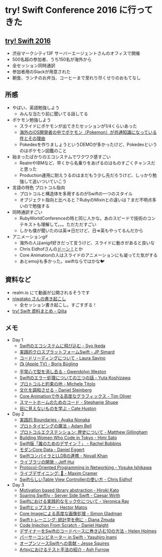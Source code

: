 # try! Swift Conference 2016 に行ってきた

## [try! Swift 2016](http://www.tryswiftconf.com/)

* 渋谷マークシティ13F サーバーエージェントさんのオフィスで開催
* 500名超の参加者、うち150名が海外から
* 全セッション同時通訳
* 参加者用のSlackが用意された
* 朝食、ランチのお弁当、コーヒーまで至れり尽くせりのおもてなし

## 所感

* やばい、英語勉強しよう
    * みんな当たり前に聞いてる話してる
* ポケモン勉強しよう
    * スライドにポケモンが出てきたセッションが1/4くらいあった
    * [海外のiOS開発者の中でポケモン（Pokemon）が共通知識になっている件とその理由](http://togetter.com/li/945400)
    * Pokedexを作りましょうというDEMOが多かったけど、Pokedexというのはポケモン図鑑のこと
* 始まったばかりのエコシステムでワクワク感すごい
    * RealmやIBMなど、早くから名乗りをあげるのはものすごくチャンスだと思った
    * Production運用に耐えうるのはまだもう少し先だろうけど、しっかり勉強して追いついていこう
* 言語の特色 プロトコル指向
    * プロトコルと構造体を多用するのがSwiftの一つのスタイル
    * オブジェクト指向と比べると？RubyのMixinとの違いは？まだ不明点多いので勉強する
* 同時通訳すごい
    * RubyWorldConferenceの時と同じ人かな。あのスピードで技術のコンテキストも理解して。。。ただただすごい
    * しかも僕が聞いたのは英=>日だけど、日=>英もやってるんだから
* アニメーションgif
    * 海外の人はanigif好きだって言うけど、スライドに動きがあると良いな
    * Chris Eidhofさんの[ドーン！](https://gist.github.com/chriseidhof/1475ee26ec46f79bee56)とか
    * Core Animationの人はスライドのアニメーションにも凝ってた気がする
    * あとemojiも多かった。swiftならではかな🐦

## 資料など

* realm.io にて動画が公開されるそうです
* [niwatako さんの書き起こし](http://niwatako.hatenablog.jp/archive/category/try%21%20Swift%202016)
    * 全セッション書き起こし。すごすぎる！
* [try! Swift 資料まとめ - Qiita](http://qiita.com/mishimay/items/895d676eb9940d75e639)

## メモ

* Day 1
    * [Swiftのエコシステムに飛び込む - Syo Ikeda](./day1/day1-01.md)
    * [実践的クロスプラットフォームSwift - JP Simard](./day1/day1-02.md)
    * [コードリーディングについて - Laura Savino](./day1/day1-03.md)
    * [📺 (Apple TV) - Boris Bügling](./day1/day1-04.md)
    * [平常心で型を消し去る - Gwendolyn Weston](./day1/day1-05.md)
    * [Swiftのエラー処理についての三つの話 - Yuta Koshizawa](./day1/day1-06.md)
    * [プロトコルと約束の地 - Michele Titolo](./day1/day1-07.md)
    * [文化を調和させる - Daniel Steinberg](./day1/day1-08.md)
    * [Core Animationで作る高度なグラフィックス - Tim Oliver](./day1/day1-09.md)
    * [スマートホームのためのコード - Stephanie Shupe](./day1/day1-10.md)
    * [目に見えないものを学ぶ - Cate Huston](./day1/day1-11.md)
* Day 2
    * [実践的 Boundaries - Ayaka Nonaka](./day2/day1-01.md)
    * [プロトタイピングの魔法 - Adam Bell](./day2/day1-01.md)
    * [プロトコルエクステンション: 歴史について - Matthew Gillingham](./day2/day1-01.md)
    * [Building Women Who Code in Tokyo - Himi Sato](./day2/day1-01.md)
    * [Swift版「誰のためのデザイン？」 - Rachel Bobbins](./day2/day1-01.md)
    * [モダンCore Data - Daniel Eggert](./day2/day1-01.md)
    * [SwiftコンパイラとLLDBの連携 - Novall Khan](./day2/day1-01.md)
    * [ライブラリの開発 - Jeff Hui](./day2/day1-01.md)
    * [Protocol-Oriented Programming in Networking - Yosuke Ishikawa](./day2/day1-01.md)
    * [ライブデザイニング: 🎨 - Maxim Cramer](./day2/day1-01.md)
    * [SwiftらしいTable View Controllerの使い方 - Chris Eidhof](./day2/day1-01.md)
* Day 3
    * [Motivation based library abstraction - Hiroki Kato](./day3/day3-01.md)
    * [Soaring Swiftly - Server Side Swift - Caesar Wirth](./day3/day3-01.md)
    * [Swiftにおける実践的なモック化について - Veronica Ray](./day3/day3-01.md)
    * [Swiftヒップスター - Hector Matos](./day3/day3-01.md)
    * [Core Imageによる高度な画像処理 - Simon Gladman](./day3/day3-01.md)
    * [Swiftトレーニング: 統計学を例に - Diana Zmuda](./day3/day3-01.md)
    * [Code Injection From Scratch - Daniel Haight](./day3/day3-01.md)
    * [デザイナーをSwiftのコードベースに巻き込む10の方法 - Helen Holmes](./day3/day3-01.md)
    * [パーサーコンビネーター in Swift - Yasuhiro Inami](./day3/day3-01.md)
    * [オープンソースSwiftへの貢献 - Jesse Squires](./day3/day3-01.md)
    * [Artsyにおけるテスト手法の紹介 - Ash Furrow](./day3/day3-01.md)

